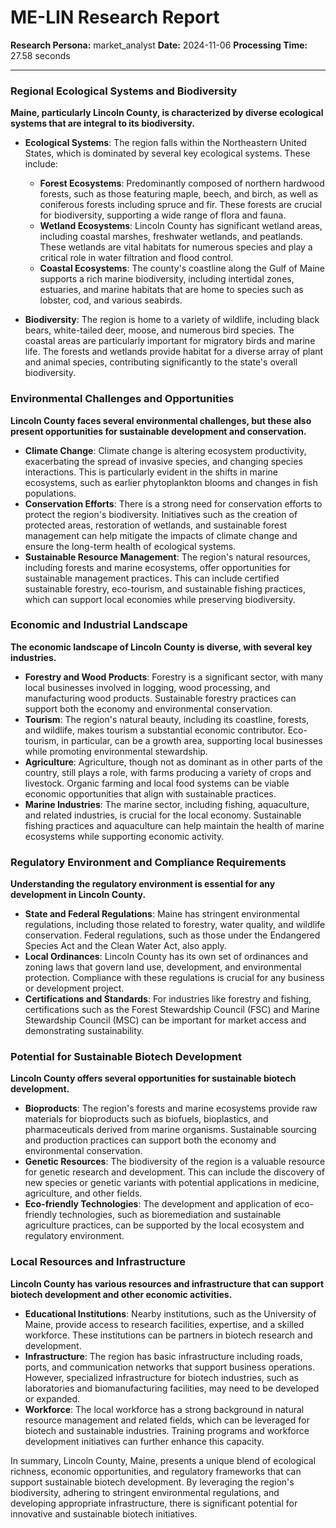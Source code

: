 # ME-LIN Research Report

**Research Persona:** market_analyst
**Date:** 2024-11-06
**Processing Time:** 27.58 seconds

---

### Regional Ecological Systems and Biodiversity

**Maine, particularly Lincoln County, is characterized by diverse ecological systems that are integral to its biodiversity.**

- **Ecological Systems**: The region falls within the Northeastern United States, which is dominated by several key ecological systems. These include:
  - **Forest Ecosystems**: Predominantly composed of northern hardwood forests, such as those featuring maple, beech, and birch, as well as coniferous forests including spruce and fir. These forests are crucial for biodiversity, supporting a wide range of flora and fauna.
  - **Wetland Ecosystems**: Lincoln County has significant wetland areas, including coastal marshes, freshwater wetlands, and peatlands. These wetlands are vital habitats for numerous species and play a critical role in water filtration and flood control.
  - **Coastal Ecosystems**: The county's coastline along the Gulf of Maine supports a rich marine biodiversity, including intertidal zones, estuaries, and marine habitats that are home to species such as lobster, cod, and various seabirds.

- **Biodiversity**: The region is home to a variety of wildlife, including black bears, white-tailed deer, moose, and numerous bird species. The coastal areas are particularly important for migratory birds and marine life. The forests and wetlands provide habitat for a diverse array of plant and animal species, contributing significantly to the state's overall biodiversity.

### Environmental Challenges and Opportunities

**Lincoln County faces several environmental challenges, but these also present opportunities for sustainable development and conservation.**

- **Climate Change**: Climate change is altering ecosystem productivity, exacerbating the spread of invasive species, and changing species interactions. This is particularly evident in the shifts in marine ecosystems, such as earlier phytoplankton blooms and changes in fish populations.
- **Conservation Efforts**: There is a strong need for conservation efforts to protect the region's biodiversity. Initiatives such as the creation of protected areas, restoration of wetlands, and sustainable forest management can help mitigate the impacts of climate change and ensure the long-term health of ecological systems.
- **Sustainable Resource Management**: The region's natural resources, including forests and marine ecosystems, offer opportunities for sustainable management practices. This can include certified sustainable forestry, eco-tourism, and sustainable fishing practices, which can support local economies while preserving biodiversity.

### Economic and Industrial Landscape

**The economic landscape of Lincoln County is diverse, with several key industries.**

- **Forestry and Wood Products**: Forestry is a significant sector, with many local businesses involved in logging, wood processing, and manufacturing wood products. Sustainable forestry practices can support both the economy and environmental conservation.
- **Tourism**: The region's natural beauty, including its coastline, forests, and wildlife, makes tourism a substantial economic contributor. Eco-tourism, in particular, can be a growth area, supporting local businesses while promoting environmental stewardship.
- **Agriculture**: Agriculture, though not as dominant as in other parts of the country, still plays a role, with farms producing a variety of crops and livestock. Organic farming and local food systems can be viable economic opportunities that align with sustainable practices.
- **Marine Industries**: The marine sector, including fishing, aquaculture, and related industries, is crucial for the local economy. Sustainable fishing practices and aquaculture can help maintain the health of marine ecosystems while supporting economic activity.

### Regulatory Environment and Compliance Requirements

**Understanding the regulatory environment is essential for any development in Lincoln County.**

- **State and Federal Regulations**: Maine has stringent environmental regulations, including those related to forestry, water quality, and wildlife conservation. Federal regulations, such as those under the Endangered Species Act and the Clean Water Act, also apply.
- **Local Ordinances**: Lincoln County has its own set of ordinances and zoning laws that govern land use, development, and environmental protection. Compliance with these regulations is crucial for any business or development project.
- **Certifications and Standards**: For industries like forestry and fishing, certifications such as the Forest Stewardship Council (FSC) and Marine Stewardship Council (MSC) can be important for market access and demonstrating sustainability.

### Potential for Sustainable Biotech Development

**Lincoln County offers several opportunities for sustainable biotech development.**

- **Bioproducts**: The region's forests and marine ecosystems provide raw materials for bioproducts such as biofuels, bioplastics, and pharmaceuticals derived from marine organisms. Sustainable sourcing and production practices can support both the economy and environmental conservation.
- **Genetic Resources**: The biodiversity of the region is a valuable resource for genetic research and development. This can include the discovery of new species or genetic variants with potential applications in medicine, agriculture, and other fields.
- **Eco-friendly Technologies**: The development and application of eco-friendly technologies, such as bioremediation and sustainable agriculture practices, can be supported by the local ecosystem and regulatory environment.

### Local Resources and Infrastructure

**Lincoln County has various resources and infrastructure that can support biotech development and other economic activities.**

- **Educational Institutions**: Nearby institutions, such as the University of Maine, provide access to research facilities, expertise, and a skilled workforce. These institutions can be partners in biotech research and development.
- **Infrastructure**: The region has basic infrastructure including roads, ports, and communication networks that support business operations. However, specialized infrastructure for biotech industries, such as laboratories and biomanufacturing facilities, may need to be developed or expanded.
- **Workforce**: The local workforce has a strong background in natural resource management and related fields, which can be leveraged for biotech and sustainable industries. Training programs and workforce development initiatives can further enhance this capacity.

In summary, Lincoln County, Maine, presents a unique blend of ecological richness, economic opportunities, and regulatory frameworks that can support sustainable biotech development. By leveraging the region's biodiversity, adhering to stringent environmental regulations, and developing appropriate infrastructure, there is significant potential for innovative and sustainable biotech initiatives.